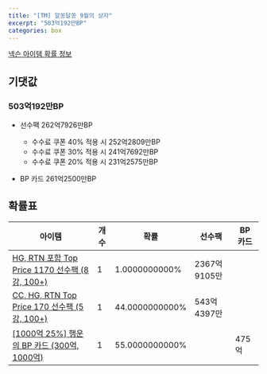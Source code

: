 ```yaml
---
title: "[TM] 알쏭달쏭 9월의 상자"
excerpt: "503억192만BP"
categories: box
---
```

[넥슨 아이템 확률 정보](http://iteminfo.nexon.com/probability/fo4?sn=7370)

## 기댓값
### 503억192만BP
  - 선수팩 262억7926만BP
    - 수수료 쿠폰 40% 적용 시 252억2809만BP
    - 수수료 쿠폰 30% 적용 시 241억7692만BP
    - 수수료 쿠폰 20% 적용 시 231억2575만BP

  - BP 카드 261억2500만BP

## 확률표

|아이템|개수|확률|선수팩|BP 카드|
|---|---|---|---|---|
|[HG, RTN 포함 Top Price 1170 선수팩 (8강, 100+)](/player/7339)|1|1.0000000000%|2367억9105만||
|[CC, HG, RTN Top Price 170 선수팩 (5강, 100+)](/player/7326)|1|44.0000000000%|543억4397만||
|[[1000억 25%] 행운의 BP 카드 (300억, 1000억)](/bp/7361)|1|55.0000000000%||475억|
